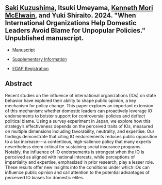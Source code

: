 ## [Saki Kuzushima](https://sakikuzushima.github.io/), Itsuki Umeyama, [Kenneth Mori McElwain](https://www.kennethmcelwain.com/), and Yuki Shiraito. 2024. "When International Organizations Help Domestic Leaders Avoid Blame for Unpopular Policies." Unpublished manuscript.

- [Manuscript](../files/iosupport.pdf)

- [Supplementary Information](../files/iosupport_si.pdf)

- [EGAP Registration](https://osf.io/fxuek)

## Abstract
Recent studies on the influence of international organizations (IOs) on state behavior have explored their ability to shape public opinion, a key mechanism for policy change. 
This paper explores an important extension of this mechanism: whether domestic leaders can proactively leverage IO endorsements to bolster support for controversial policies and deflect political blame. 
Using a survey experiment in Japan, we explore how this strategy’s effectiveness depends on the perceived traits of IOs, measured on multiple dimensions including favorability, neutrality, and expertise. 
Our findings demonstrate that citing IO endorsements reduces public opposition to a tax increase---a contentious, high-salience policy that many experts nevertheless deem critical for sustaining social insurance programs. 
Notably, the influence of IO endorsements is strongest when the IO is perceived as aligned with national interests, while perceptions of impartiality and expertise, emphasized in prior research, play a lesser role. 
These results offer new insights into the conditions under which IOs can influence public opinion and call attention to the potential advantages of perceived IO biases for domestic elites.
